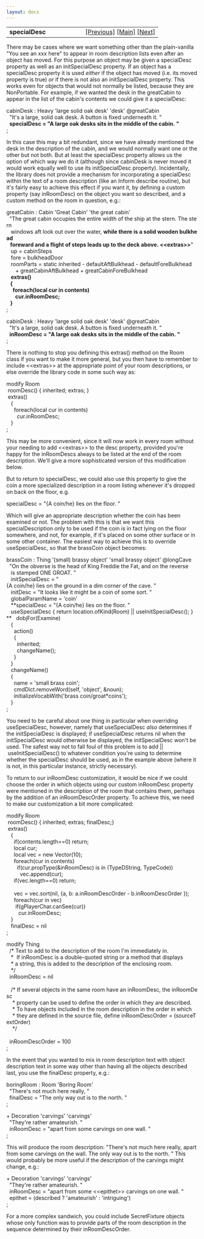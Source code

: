 ```yaml
---
layout: docs
---
```

<table width="100%" data-border="0" data-cellspacing="0"
data-cellpadding="3" data-bgcolor="#C0C0C0">
<colgroup>
<col style="width: 50%" />
<col style="width: 50%" />
</colgroup>
<tbody>
<tr>
<td style="text-align: left;"><strong>specialDesc<br />
</strong></td>
<td style="text-align: right;"><a
href="globalparamname.html">[Previous]</a> <a
href="generalintroduction.html">[Main]</a> <a
href="described.html">[Next]</a></td>
</tr>
</tbody>
</table>

  
There may be cases where we want something other than the plain-vanilla
"You see an xxx here" to appear in room description lists even after an
object has moved. For this purpose an object may be given a specialDesc
property as well as an initSpecialDesc property. If an object has a
specialDesc property it is used *either* if the object has moved (i.e.
its moved property is true) *or* if there is not also an initSpecialDesc
property. This works even for objects that would not normally be listed,
because they are NonPortable. For example, if we wanted the desk in the
greatCabin to appear in the list of the cabin's contents we could give
it a specialDesc:  
  
cabinDesk : Heavy 'large solid oak desk' 'desk' @greatCabin  
  "It's a large, solid oak desk. A button is fixed underneath it. "  
  **specialDesc = "A large oak desks sits in the middle of the cabin. "**  
;  
  
In this case this may a bit redundant, since we have already mentioned
the desk in the description of the cabin, and we would normally want one
or the other but not both. But at least the specialDesc property allows
us the option of which way we do it (although since cabinDesk is never
moved it would work equally well to use its initSpecialDesc property).
Incidentally, the library does not provide a mechanism for incorporating
a specialDesc within the text of a room description (like an Inform
describe routine), but it's fairly easy to achieve this effect if you
want it, by defining a custom property (say inRoomDesc) on the object
you want so described, and a custom method on the room in question,
e.g.:  
  
greatCabin : Cabin 'Great Cabin' 'the great cabin'  
  "The great cabin occupies the entire width of the ship at the stern. The stern  
   windows aft look out over the water, **while there is a solid wooden bulkhead  
   foreward and a flight of steps leads up to the deck above. \<\<extras\>\>**"  
   up = cabinSteps  
   fore = bulkheadDoor  
   roomParts = static inherited - defaultAftBulkhead - defaultForeBulkhead  
      + greatCabinAftBulkhead + greatCabinForeBulkhead  
   **extras()  
   {  
     foreach(local cur in contents)  
       cur.inRoomDesc;  
   }**     
;  
  
cabinDesk : Heavy 'large solid oak desk' 'desk' @greatCabin  
  "It's a large, solid oak desk. A button is fixed underneath it. "  
  **inRoomDesc = "A large oak desks sits in the middle of the cabin. "**  
;  
  
There is nothing to stop you defining this extras() method on the Room
class if you want to make it more general, but you then have to remember
to include \<\<extras\>\> at the appropriate point of your room
descriptions, or else override the library code in some such way as:  
  
modify Room  
 roomDesc() { inherited; extras; }  
 extras()  
   {  
     foreach(local cur in contents)  
       cur.inRoomDesc;  
   }  
;  
  
This may be more convenient, since it will now work in every room
without your needing to add \<\<extras\>\> to the desc property,
provided you're happy for the inRoomDescs always to be listed at the end
of the room description. We'll give a more sophisticated version of this
modification below.  
  
But to return to specialDesc, we could also use this property to give
the coin a more specialized description in a room listing whenever it's
dropped on back on the floor, e.g.  
  
specialDesc = "{A coin/he} lies on the floor. "  
  
Which will give an appropriate description whether the coin has been
examined or not. The problem with this is that we want this
specialDescription only to be used if the coin is in fact lying on the
floor somewhere, and not, for example, if it's placed on some other
surface or in some other container. The easiest way to achieve this is
to override useSpecialDesc, so that the brassCoin object becomes:  
  
brassCoin : Thing '(small) brassy object' 'small brassy object' @longCave  
  "On the obverse is the head of King Freddie the Fat, and on the reverse  
   is stamped ONE GROAT. "   
   initSpecialDesc = "{A coin/he} lies on the ground in a dim corner of the cave. "  
   initDesc = "It looks like it might be a coin of some sort. "  
   globalParamName = 'coin'  
   **specialDesc = "{A coin/he} lies on the floor. "     
   useSpecialDesc { return location.ofKind(Room) \|\| useInitSpecialDesc(); }  
**   dobjFor(Examine)  
   {  
     action()  
     {  
       inherited;  
       changeName();  
     }  
   }  
   changeName()  
   {  
     name = 'small brass coin';  
     cmdDict.removeWord(self, 'object', &noun);  
     initializeVocabWith('brass coin/groat\*coins');  
   }   
;  
  
You need to be careful about one thing in particular when overriding
useSpecialDesc, however, namely that useSpecialDesc *also* determines if
the initSpecialDesc is displayed; if useSpecialDesc returns nil when the
initSpecialDesc would otherwise be displayed, the initSpecialDesc won't
be used. The safest way not to fall foul of this problem is to add
\|\| useInitSpecialDesc() to whatever condition you're using to
determine whether the specialDesc should be used, as in the example
above (where it is not, in this particular instance, strictly
necessary).  
  

To return to our inRoomDesc customization, it would be nice if we could
choose the order in which objects using our custom inRoomDesc property
were mentioned in the description of the room that contains them,
perhaps by the addition of an inRoomDescOrder property. To achieve this,
we need to make our customization a bit more complicated:  
  
  
modify Room  
 roomDesc() { inherited; extras; finalDesc;}  
 extras()  
   {  
     if(contents.length==0) return;  
     local cur;  
     local vec = new Vector(10);  
     foreach(cur in contents)  
       if(cur.propType(&inRoomDesc) is in (TypeDString, TypeCode))  
         vec.append(cur);  
     if(vec.length==0) return;    
    
     vec = vec.sort(nil, {a, b: a.inRoomDescOrder - b.inRoomDescOrder });  
     foreach(cur in vec)     
      if(gPlayerChar.canSee(cur))  
        cur.inRoomDesc;  
   }  
   finalDesc = nil  
;  
  
modify Thing  
  /\* Text to add to the description of the room I'm immediately in.  
   \*  If inRoomDesc is a double-quoted string or a method that displays  
   \* a string, this is added to the description of the enclosing room.  
   \*/  
  inRoomDesc = nil  
    
   /\* If several objects in the same room have an inRoomDesc, the inRoomDesc  
    \* property can be used to define the order in which they are described.  
    \* To have objects included in the room description in the order in which  
    \* they are defined in the source file, define inRoomDescOrder = (sourceTextOrder)  
    \*/  
     
  inRoomDescOrder = 100    
;  
  
In the event that you wanted to mix in room description text with object
description text in some way other than having all the objects described
last, you use the finalDesc property, e.g.:  
  
boringRoom : Room 'Boring Room'  
  "There's not much here really, "    
  finalDesc = "The only way out is to the north. "  
;  
  
+ Decoration 'carvings' 'carvings'  
  "They're rather amateurish. "  
  inRoomDesc = "apart from some carvings on one wall. "    
;  
  
This will produce the room description: "There's not much here really,
apart from some carvings on the wall. The only way out is to the north.
" This would probably be more useful if the description of the carvings
might change, e.g.:  
  
+ Decoration 'carvings' 'carvings'  
  "They're rather amateurish. "  
  inRoomDesc = "apart from some \<\<epithet\>\> carvings on one wall. "    
  epithet = (described ? 'amateurish' : 'intriguing')  
;  
  
For a more complex sandwich, you could include SecretFixture objects
whose only function was to provide parts of the room description in the
sequence determined by their inRoomDescOrder.  
  
  
